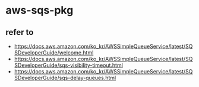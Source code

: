 # aws-sqs-pkg

## refer to
 - https://docs.aws.amazon.com/ko_kr/AWSSimpleQueueService/latest/SQSDeveloperGuide/welcome.html
 - https://docs.aws.amazon.com/ko_kr/AWSSimpleQueueService/latest/SQSDeveloperGuide/sqs-visibility-timeout.html
 - https://docs.aws.amazon.com/ko_kr/AWSSimpleQueueService/latest/SQSDeveloperGuide/sqs-delay-queues.html